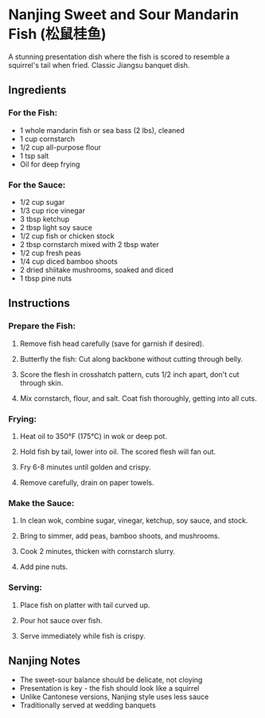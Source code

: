 # Nanjing Sweet and Sour Mandarin Fish (松鼠桂鱼)

A stunning presentation dish where the fish is scored to resemble a squirrel's tail when fried. Classic Jiangsu banquet dish.

## Ingredients

### For the Fish:
- 1 whole mandarin fish or sea bass (2 lbs), cleaned
- 1 cup cornstarch
- 1/2 cup all-purpose flour
- 1 tsp salt
- Oil for deep frying

### For the Sauce:
- 1/2 cup sugar
- 1/3 cup rice vinegar
- 3 tbsp ketchup
- 2 tbsp light soy sauce
- 1/2 cup fish or chicken stock
- 2 tbsp cornstarch mixed with 2 tbsp water
- 1/2 cup fresh peas
- 1/4 cup diced bamboo shoots
- 2 dried shiitake mushrooms, soaked and diced
- 1 tbsp pine nuts

## Instructions

### Prepare the Fish:
1. Remove fish head carefully (save for garnish if desired).

2. Butterfly the fish: Cut along backbone without cutting through belly.

3. Score the flesh in crosshatch pattern, cuts 1/2 inch apart, don't cut through skin.

4. Mix cornstarch, flour, and salt. Coat fish thoroughly, getting into all cuts.

### Frying:
1. Heat oil to 350°F (175°C) in wok or deep pot.

2. Hold fish by tail, lower into oil. The scored flesh will fan out.

3. Fry 6-8 minutes until golden and crispy.

4. Remove carefully, drain on paper towels.

### Make the Sauce:
1. In clean wok, combine sugar, vinegar, ketchup, soy sauce, and stock.

2. Bring to simmer, add peas, bamboo shoots, and mushrooms.

3. Cook 2 minutes, thicken with cornstarch slurry.

4. Add pine nuts.

### Serving:
1. Place fish on platter with tail curved up.

2. Pour hot sauce over fish.

3. Serve immediately while fish is crispy.

## Nanjing Notes

- The sweet-sour balance should be delicate, not cloying
- Presentation is key - the fish should look like a squirrel
- Unlike Cantonese versions, Nanjing style uses less sauce
- Traditionally served at wedding banquets